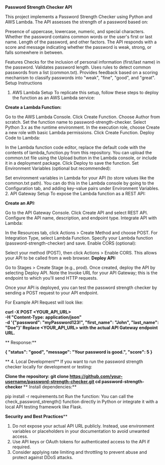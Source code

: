 **Password Strength Checker API**

This project implements a Password Strength Checker using Python and AWS Lambda. The API assesses the strength of a password based on:

Presence of uppercase, lowercase, numeric, and special characters.
Whether the password contains common words or the user's first or last name.
Length of the password, and other factors.
The API responds with a score and message indicating whether the password is weak, strong, or falls somewhere in between.

Features
Checks for the inclusion of personal information (first/last name) in the password.
Validates password length.
Uses rules to detect common passwords from a list (common.txt).
Provides feedback based on a scoring mechanism to classify passwords into "weak", "fine", "good", and "great".
Setup Instructions
1. AWS Lambda Setup
To replicate this setup, follow these steps to deploy the function as an AWS Lambda service:

**Create a Lambda Function:**

Go to the AWS Lambda Console.
Click Create Function.
Choose Author from scratch.
Set the function name to password-strength-checker.
Select Python 3.x as the runtime environment.
In the execution role, choose Create a new role with basic Lambda permissions.
Click Create Function.
Deploy Code to Lambda:

In the Lambda function code editor, replace the default code with the contents of lambda_function.py from this repository.
You can upload the common.txt file using the Upload button in the Lambda console, or include it in a deployment package.
Click Deploy to save the function.
Set Environment Variables (optional but recommended):

Set environment variables in Lambda for your API (to store values like the common.txt path).
You can do this in the Lambda console by going to the Configuration tab, and adding key-value pairs under Environment Variables.
2. API Gateway Setup
To expose the Lambda function as a REST API:

**Create an API:**

Go to the API Gateway Console.
Click Create API and select REST API.
Configure the API name, description, and endpoint type.
Integrate API with Lambda:

In the Resources tab, click Actions > Create Method and choose POST.
For Integration Type, select Lambda Function.
Specify your Lambda function (password-strength-checker) and save.
Enable CORS (optional):

Select your method (POST), then click Actions > Enable CORS. This allows your API to be called from a web browser.
**Deploy API:**

Go to Stages > Create Stage (e.g., prod).
Once created, deploy the API by selecting Deploy API.
Note the Invoke URL for your API Gateway; this is the endpoint to which you'll send HTTP requests.

Once your API is deployed, you can test the password strength checker by sending a POST request to your API endpoint.

For Example API Request will look like:


**curl -X POST <YOUR_API_URL> \
-H "Content-Type: application/json" \
-d '{"password": "myPassword123!", "first_name": "John", "last_name": "Doe"}'
Replace <YOUR_API_URL> with the actual API Gateway endpoint URL.**

** Response:**

**{
  "status": "good",
  "message": "Your password is good.",
  "score": 5
}**

**
4. Local Development**
If you want to run the password strength checker locally for development or testing:

**Clone the repository:
git clone https://github.com/your-username/password-strength-checker.git
cd password-strength-checker**
**
Install dependencies:**

pip install -r requirements.txt
Run the function:
You can call the check_password_strength() function directly in Python or integrate it with a local API testing framework like Flask.





**Security and Best Practices****
1. Do not expose your actual API URL publicly. Instead, use environment variables or placeholders in your documentation to avoid unwanted access.
2. Use API keys or OAuth tokens for authenticated access to the API if required.
3. Consider applying rate limiting and throttling to prevent abuse and protect against DDoS attacks.
